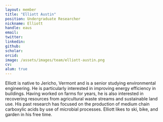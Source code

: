 ```yaml
---
layout: member
title: "Elliott Austin"
position: Undergraduate Researcher
nickname: Elliott
handle: eaus
email: 
twitter: 
linkedin: 
github: 
scholar: 
orcid: 
image: /assets/images/team/elliott-austin.png
cv: 
alum: true
---
```

Elliott is native to Jericho, Vermont and is a senior studying environmental engineering. He is particularly interested in improving energy efficiency in buildings. Having worked on farms for years, he is also interested in recovering resources from agricultural waste streams and sustainable land use. His past research has focused on the production of medium chain carboxylic acids by use of microbial processes. Elliott likes to ski, bike, and garden in his free time.

